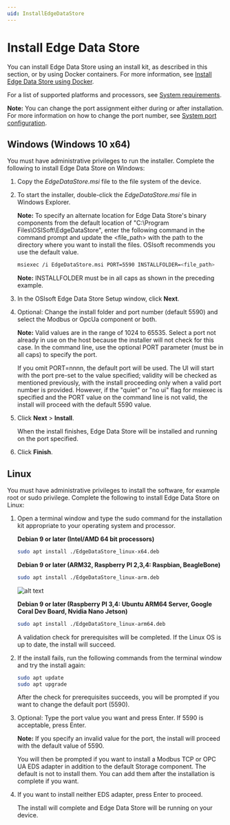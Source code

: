 ```yaml
---
uid: InstallEdgeDataStore
---
```


# Install Edge Data Store

You can install Edge Data Store using an install kit, as described in this section, or by using Docker containers. For more information, see [Install Edge Data Store using Docker](xref:edgeDocker).

For a list of supported platforms and processors, see [System requirements](xref:SystemRequirements).

**Note:**  You can change the port assignment either during or after installation. For more information on how to change the port number, see [System port configuration](xref:SystemPortConfiguration).

## Windows (Windows 10 x64)

You must have administrative privileges to run the installer. Complete the following to install Edge Data Store on Windows:

1. Copy the _EdgeDataStore.msi_ file to the file system of the device.
2. To start the installer, double-click the _EdgeDataStore.msi_ file in Windows Explorer.

    **Note:** To specify an alternate location for Edge Data Store's binary components from the default location of "C:\Program Files\OSISoft\EdgeDataStore", enter the following command in the command prompt and update the <file_path> with the path to the directory where you want to install the files. OSIsoft recommends you use the default value.
    
    ```bash
    msiexec /i EdgeDataStore.msi PORT=5590 INSTALLFOLDER=<file_path>
    ```

    **Note:** INSTALLFOLDER must be in all caps as shown in the preceding example.

3. In the OSIsoft Edge Data Store Setup window, click **Next**.
4. Optional: Change the install folder and port number (default 5590) and select the Modbus or OpcUa component or both.

   **Note:** Valid values are in the range of 1024 to 65535. Select a port not already in use on the host because the installer will not check for this case. In the command line, use the optional PORT parameter (must be in all caps) to specify the port. 

    If you omit PORT=nnnn, the default port will be used. The UI will start with the port pre-set to the value specified; validity will be checked as mentioned previously, with the install proceeding only when a valid port number is provided. However, if the "quiet" or "no ui" flag for msiexec is specified and the PORT value on the command line is not valid, the install will proceed with the default 5590 value.

5. Click **Next** > **Install**.

    When the install finishes, Edge Data Store will be installed and running on the port specified.
    
6. Click **Finish**.

## Linux

You must have administrative privileges to install the software, for example root or sudo privilege. Complete the following to install Edge Data Store on Linux:

1. Open a terminal window and type the sudo command for the installation kit appropriate to your operating system and processor. 

    **Debian 9 or later (Intel/AMD 64 bit processors)**

    ```bash
    sudo apt install ./EdgeDataStore_linux-x64.deb
    ```

    **Debian 9 or later (ARM32, Raspberry PI 2,3,4: Raspbian, BeagleBone)**

    ```bash
    sudo apt install ./EdgeDataStore_linux-arm.deb
    ```

    ![alt text](https://osisoft.github.io/Edge-Data-Store-Docs/V1/images/LinuxInstall1.jpg "Linux Installation")

    **Debian 9 or later (Raspberry PI 3,4: Ubuntu ARM64 Server, Google Coral Dev Board, Nvidia Nano Jetson)**

    ```bash
    sudo apt install ./EdgeDataStore_linux-arm64.deb
    ```

    A validation check for prerequisites will be completed. If the Linux OS is up to date, the install will succeed.

2. If the install fails, run the following commands from the terminal window and try the install again:

    ```bash
    sudo apt update
    sudo apt upgrade
    ```

    After the check for prerequisites succeeds, you will be prompted if you want to change the default port (5590).

3. Optional: Type the port value you want and press Enter. If 5590 is acceptable, press Enter.

   **Note:** If you specify an invalid value for the port, the install will proceed with the default value of 5590.

    You will then be prompted if you want to install a Modbus TCP or OPC UA EDS adapter in addition to the default Storage component. The default is not to install them. You can add them after the installation is complete if you want.

4. If you want to install neither EDS adapter, press Enter to proceed.

   The install will complete and Edge Data Store will be running on your device.
